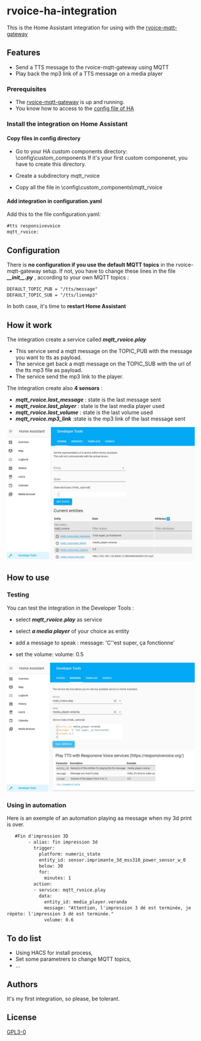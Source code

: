 
# rvoice-ha-integration
This is the Home Assistant integration for using with the [rvoice-mqtt-gateway](http://handlebarsjs.com/)

## Features
* Send a TTS message to the rvoice-mqtt-gateway using MQTT
* Play back the mp3 link of a TTS message on a media player

### Prerequisites
* The [rvoice-mqtt-gateway](http://handlebarsjs.com/) is up and running.
* You know how to access to the [config file of HA](https://www.home-assistant.io/getting-started/configuration/)

### Install the integration on Home Assistant
#### Copy files in config directory
 - Go to your HA custom components directory: \config\custom_components
 If it's your first custom componenet, you have to create this
   directory. 
   
 - Create a subdirectory mqtt_rvoice 
 
 - Copy all the file in
   \config\custom_components\mqtt_rvoice

#### Add integration in configuration.yaml
Add this to the file configuration.yaml:

    #tts responsivevoice
    mqtt_rvoice:  

## Configuration
There is **no configuration if you use the default MQTT topics** in the rvoice-mqtt-gateway setup.
If not, you have to change these lines in the file ***\_\_init\_\_.py*** , according to your own MQTT topics :

    DEFAULT_TOPIC_PUB = "/tts/message"
    DEFAULT_TOPIC_SUB = "/tts/lienmp3"
In both case, it's time to **restart Home Assistant**
 
## How it work
The integration create a service called ***mqtt_rvoice.play***

 - This service send a mqtt message on the TOPIC_PUB with the message
    you want to tts as payload.
 - The service get back a mqtt message on
    the TOPIC_SUB with the url of the tts mp3 file as payload. 
 - The service send the mp3 link to the player.

The integration create also **4 sensors** :
 - ***mqtt_rvoice.last_message*** : state is the last message sent
 - ***mqtt_rvoice.last_player*** : state is the last media player used
 - ***mqtt_rvoice.last_volume*** : state is the last volume used
 - ***mqtt_rvoice.mp3_link*** :state is the mp3 link of the last message sent

 ![rvoice_sensors]( https://github.com/Yvon-Indel/rvoice-ha-integration/blob/main/sensors.jpg)


## How to use
### Testing

You can test the integration in the Developer Tools :
 - select ***mqtt_rvoice.play*** as service
 
 - select ***a media player*** of your choice as entity
 
 - add a message to speak :
    message: 'C''est super, ça fonctionne'
    
 - set the volume:
    volume: 0.5

![developer tools](https://github.com/Yvon-Indel/rvoice-ha-integration/blob/main/Devtool.jpg)

### Using in automation
Here is an exemple of an automation playing aa message when my 3d print is over. 
   

       #Fin d'impression 3D 
            - alias: fin impression 3d
              trigger:
                platform: numeric_state
                entity_id: sensor.imprimante_3d_mss310_power_sensor_w_0
                below: 30
                for:
                  minutes: 1    
              action:
              - service: mqtt_rvoice.play
                data:
                  entity_id: media_player.veranda
                  message: "Attention, l'impression 3 dé est terminée, je répète: l'impression 3 dé est terminée."
                  volume: 0.6
          
## To do list
 - Using HACS for install process, 
 - Set some parametrers to change MQTT
   topics, 
 - ...

## Authors
It's my first integration, so please, be tolerant.

## License

[GPL3-0](https://github.com/Yvon-Indel/rvoice-mqtt-gateway/blob/master/LICENSE)



